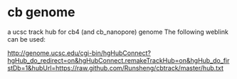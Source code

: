 # cb genome 
a ucsc track hub for cb4 (and cb_nanopore) genome
The following weblink can be used:

http://genome.ucsc.edu/cgi-bin/hgHubConnect?hgHub_do_redirect=on&hgHubConnect.remakeTrackHub=on&hgHub_do_firstDb=1&hubUrl=https://raw.github.com/Runsheng/cbtrack/master/hub.txt